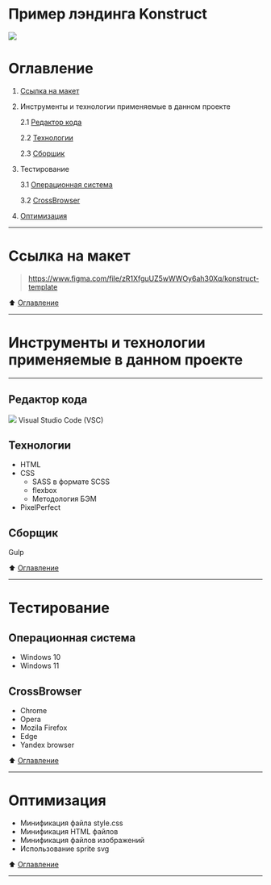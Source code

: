 # Пример лэндинга Konstruct
![](https://sob1975.github.io/img/dist/img/Konstruct.jpg)
# Оглавление
1. [Ссылка на макет](#ссылка-на-макет)
2. Инструменты и технологии применяемые в данном проекте

    2.1 [Редактор кода](#редактор-кода)
    
    2.2 [Технологии](#технологии)
    
    2.3 [Сборщик](#сборщик)
    
3. Тестирование 

    3.1 [Операционная система](#операционная-система)
    
    3.2 [CrossBrowser](#crossbrowser)

4. [Оптимизация](#оптимизация)
____
# Ссылка на макет 
> https://www.figma.com/file/zR1XfguUZ5wWWOy6ah30Xq/konstruct-template

:arrow_up: [Оглавление](#оглавление)
____
# Инструменты и технологии применяемые в данном проекте
____
## Редактор кода
![](https://sob1975.github.io/img/dist/img/vscode.png)
Visual Studio Code (VSC)
## Технологии
- HTML
- CSS
  - SASS в формате SCSS
  - flexbox
  - Методология БЭМ
- PixelPerfect
 ## Сборщик
 Gulp
 
 :arrow_up: [Оглавление](#оглавление)
____
# Тестирование
## Операционная система
- Windows 10
- Windows 11
## CrossBrowser
- Chrome
- Opera
- Mozila Firefox
- Edge
- Yandex browser

:arrow_up: [Оглавление](#оглавление)
____
# Оптимизация
- Минификация файла style.css
- Минификация HTML файлов
- Минификация файлов изображений
- Использование sprite svg

:arrow_up: [Оглавление](#оглавление)
____



